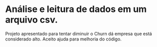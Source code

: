 # Análise e leitura de dados em um arquivo csv.

Projeto apresentado para tentar diminuir o Churn dá empresa que está considerado alto. Aceito ajuda para melhoria do código.
